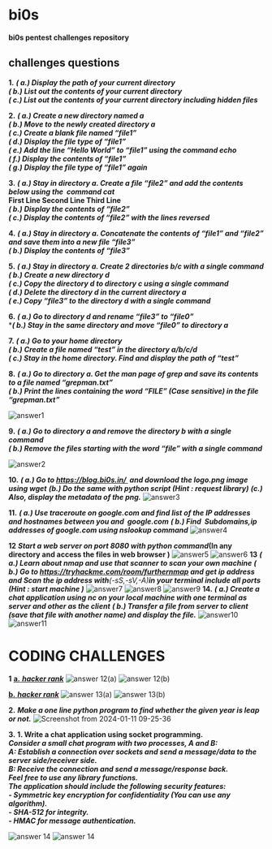 # bi0s
**bi0s pentest challenges repository**

## challenges questions  
**1.**
***( a.) Display the path of your current directory***  
***( b.) List out the contents of your current directory***  
***( c.) List out the contents of your current directory including hidden files***  

**2.**
***( a.) Create a new directory named a***  
***( b.) Move to the newly created directory a***  
***( c.) Create a blank file named “file1”***  
***( d.) Display the file type of “file1”***  
***( e.) Add the line “Hello World” to “file1” using the command echo***  
***( f.) Display the contents of “file1”***  
***( g.) Display the file type of “file1” again***  

**3.**
***( a.) Stay in directory a. Create a file “file2” and add the contents below using the  command cat***  
      **First Line Second Line Third Line**  
***( b.) Display the contents of “file2”***  
***( c.) Display the contents of “file2” with the lines reversed***  

**4.**
***( a.) Stay in directory a. Concatenate the contents of “file1” and “file2” and save them into a new file “file3”***  
***( b.) Display the contents of “file3”***  

**5.**
***( a.) Stay in directory a. Create 2 directories b/c with a single command***  
***( b.) Create a new directory d***  
***( c.) Copy the directory d to directory c using a single command***  
***( d.) Delete the directory d in the current directory a***  
***( e.) Copy “file3” to the directory d with a single command***  

**6.**
***( a.) Go to directory d and rename “file3” to “file0”***  
****( b.) Stay in the same directory and move “file0” to directory a***  

**7.**
***( a.) Go to your home directory***  
***( b.) Create a file named “test” in the directory a/b/c/d***  
***( c.) Stay in the home directory. Find and display the path of “test”***  

  **8.**
***( a.) Go to directory a. Get the man page of grep and save its contents to a file named “grepman.txt”***  
***( b.) Print the lines containing the word “FILE” (Case sensitive) in the file “grepman.txt”***  

![answer1](https://github.com/komalrao1/bi0s/assets/147682987/0ee4ab67-b1c4-4bac-b4cd-915c84eae798)

**9.**
***( a.) Go to directory a and remove the directory b with a single command***  
***( b.) Remove the files starting with the word “file” with a single command***  

![answer2](https://github.com/komalrao1/bi0s/assets/147682987/662264e3-7980-4b53-bf88-3c5dd1d3c16c)

**10.**
***( a.) Go to https://blog.bi0s.in/  and download the logo.png image using wget***
***(b.) Do the same with python script (Hint : request library)***
***(c.) Also, display the metadata of the png.***
![answer3](https://github.com/komalrao1/bi0s/assets/147682987/55d569a8-a270-4aac-80ab-ffbd6a9ef397)

**11.**
***( a.) Use traceroute on google.com and find list of the IP addresses and hostnames between you and  google.com***
***( b.) Find  Subdomains,ip addresses of google.com using nslookup command***
![answer4](https://github.com/komalrao1/bi0s/assets/147682987/1f3b168d-8e2d-4070-9fac-4be231ea2a2c)

**12**
***Start a web server on port 8080 with python command*(In any directory and access the files in web browser )**
![answer5](https://github.com/komalrao1/bi0s/assets/147682987/6056d091-0c8f-4e80-a427-e6f2c20477a2)
![answer6](https://github.com/komalrao1/bi0s/assets/147682987/eae47a0c-ac40-44bb-8a1b-f70f9fb84e5c)
**13**
***( a.) Learn about nmap and use that scanner to scan your own machine***
***( b.) Go to https://tryhackme.com/room/furthernmap and get ip address and Scan the ip address with**(-sS,-sV,-A)**in your terminal include all ports (Hint : start machine )***
![answer7](https://github.com/komalrao1/bi0s/assets/147682987/f023ca21-9c27-4471-a153-0853f7256fa3)
![answer8](https://github.com/komalrao1/bi0s/assets/147682987/70e3fd7c-702d-4965-b8a4-a2c39c69cd70)
![answer9](https://github.com/komalrao1/bi0s/assets/147682987/a683bac3-e884-4dca-bc0c-dea1839f6ccc)
**14.**
***( a.) Create a chat application using nc on your local machine with one terminal as server and other as the client***
***( b.) Transfer a file from server to client (save that file with another name) and display the file.***
![answer10](https://github.com/komalrao1/bi0s/assets/147682987/ee6d671c-9523-4a7f-a4de-f8bbd8a431af)
![answer11](https://github.com/komalrao1/bi0s/assets/147682987/cd42f5b7-0cf3-444a-be59-62555a57e38d)



# **CODING CHALLENGES**
**1**
[**a.** ***hacker rank***](https://www.hackerrank.com/challenges/python-loops/problem?isFullScreen=true)
![answer 12(a)](https://github.com/komalrao1/bi0s/assets/147682987/7885acf3-d4cd-4774-9f82-6a3e434653d2)
![answer 12(b)](https://github.com/komalrao1/bi0s/assets/147682987/ae9492f0-4971-4e84-8958-cbf9f9b65c7f)

[**b.** ***hacker rank***](https://www.hackerrank.com/challenges/python-arithmetic-operators/problem?isFullScreen=true)
![answer 13(a)](https://github.com/komalrao1/bi0s/assets/147682987/f4d4ba34-da8a-4380-9f21-8f057796bd7c)
![answer 13(b)](https://github.com/komalrao1/bi0s/assets/147682987/dd9847ba-33c5-415e-9015-87fe7a47b7d5)

**2.**
 ***Make a one line python program to find whether the given year is leap or not.***
 ![Screenshot from 2024-01-11 09-25-36](https://github.com/komalrao1/bi0s/assets/147682987/a932c3de-9ccf-48a1-81d1-49f8f36ca4d6)

**3.**
**1. Write a chat application using socket programming.**  
   ***Consider a small chat program with two processes, A and B:***  
   ***A: Establish a connection over sockets and send a message/data to the server side/receiver side.***  
   ***B: Receive the connection and send a message/response back.***  
   ***Feel free to use any library functions.***  
   ***The application should include the following security features:***  
   ***- Symmetric key encryption for confidentiality (You can use any algorithm).***  
   ***- SHA-512 for integrity.***  
   ***- HMAC for message authentication.***  

   ![answer 14](https://github.com/komalrao1/bi0s/assets/147682987/1e27c7d8-b4b4-4d30-a618-d1a3b1a4e1a4)
   ![answer 14](https://github.com/komalrao1/bi0s/assets/147682987/d1b49668-3d0a-4c28-8ea6-5e599a32434a)
   














